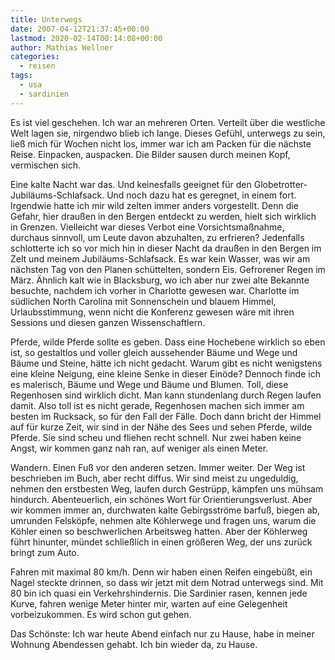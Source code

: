 ```yaml
---
title: Unterwegs
date: 2007-04-12T21:37:45+00:00
lastmod: 2020-02-14T00:14:08+00:00
author: Mathias Wellner
categories:
  - reisen
tags:
  - usa
  - sardinien  
---
```

Es ist viel geschehen. Ich war an mehreren Orten. Verteilt über die westliche Welt lagen sie, nirgendwo blieb ich lange. Dieses Gefühl, unterwegs zu sein, ließ mich für Wochen nicht los, immer war ich am Packen für die nächste Reise. Einpacken, auspacken. Die Bilder sausen durch meinen Kopf, vermischen sich.
<!--more-->

Eine kalte Nacht war das. Und keinesfalls geeignet für den Globetrotter-Jubiläums-Schlafsack. Und noch dazu hat es geregnet, in einem fort. Irgendwie hatte ich mir wild zelten immer anders vorgestellt. Denn die Gefahr, hier draußen in den Bergen entdeckt zu werden, hielt sich wirklich in Grenzen. Vielleicht war dieses Verbot eine Vorsichtsmaßnahme, durchaus sinnvoll, um Leute davon abzuhalten, zu erfrieren? Jedenfalls schlotterte ich so vor mich hin in dieser Nacht da draußen in den Bergen im Zelt und meinem Jubiläums-Schlafsack. Es war kein Wasser, was wir am nächsten Tag von den Planen schüttelten, sondern Eis. Gefrorener Regen im März. Ähnlich kalt wie in Blacksburg, wo ich aber nur zwei alte Bekannte besuchte, nachdem ich vorher in Charlotte gewesen war. Charlotte im südlichen North Carolina mit Sonnenschein und blauem Himmel, Urlaubsstimmung, wenn nicht die Konferenz gewesen wäre mit ihren Sessions und diesen ganzen Wissenschaftlern.

Pferde, wilde Pferde sollte es geben. Dass eine Hochebene wirklich so eben ist, so gestaltlos und voller gleich aussehender Bäume und Wege und Bäume und Steine, hätte ich nicht gedacht. Warum gibt es nicht wenigstens eine kleine Neigung, eine kleine Senke in dieser Einöde? Dennoch finde ich es malerisch, Bäume und Wege und Bäume und Blumen. Toll, diese Regenhosen sind wirklich dicht. Man kann stundenlang durch Regen laufen damit. Also toll ist es nicht gerade, Regenhosen machen sich immer am besten im Rucksack, so für den Fall der Fälle. Doch dann bricht der Himmel auf für kurze Zeit, wir sind in der Nähe des Sees und sehen Pferde, wilde Pferde. Sie sind scheu und fliehen recht schnell. Nur zwei haben keine Angst, wir kommen ganz nah ran, auf weniger als einen Meter.

Wandern. Einen Fuß vor den anderen setzen. Immer weiter. Der Weg ist beschrieben im Buch, aber recht diffus. Wir sind meist zu ungeduldig, nehmen den erstbesten Weg, laufen durch Gestrüpp, kämpfen uns mühsam hindurch. Abenteuerlich, ein schönes Wort für Orientierungsverlust. Aber wir kommen immer an, durchwaten kalte Gebirgsströme barfuß, biegen ab, umrunden Felsköpfe, nehmen alte Köhlerwege und fragen uns, warum die Köhler einen so beschwerlichen Arbeitsweg hatten. Aber der Köhlerweg führt hinunter, mündet schließlich in einen größeren Weg, der uns zurück bringt zum Auto.

Fahren mit maximal 80 km/h. Denn wir haben einen Reifen eingebüßt, ein Nagel steckte drinnen, so dass wir jetzt mit dem Notrad unterwegs sind. Mit 80 bin ich quasi ein Verkehrshindernis. Die Sardinier rasen, kennen jede Kurve, fahren wenige Meter hinter mir, warten auf eine Gelegenheit vorbeizukommen. Es wird schon gut gehen.

Das Schönste: Ich war heute Abend einfach nur zu Hause, habe in meiner Wohnung Abendessen gehabt. Ich bin wieder da, zu Hause.